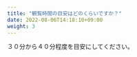 ```yaml
---
title: "観覧時間の目安はどのくらいですか？"
date: 2022-08-06T14:18:10+09:00
weight: 3
---
```


３０分から４０分程度を目安にしてください。
